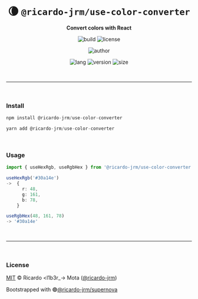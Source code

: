 <div align="center">

# 🌘 `@ricardo-jrm/use-color-converter`

<b>Convert colors with React</b>

![build](https://img.shields.io/github/workflow/status/ricardo-jrm/use-color-converter/Continuous%20Integration?style=for-the-badge)
![license](https://img.shields.io/github/license/ricardo-jrm/use-color-converter?style=for-the-badge)

![author](<https://img.shields.io/badge/Author-Ricardo%20%3Cl1b3r__--%3E%20Mota%20(%40ricardo--jrm)-orange?style=for-the-badge>)

![lang](https://img.shields.io/github/languages/top/ricardo-jrm/use-color-converter?style=for-the-badge)
![version](https://img.shields.io/npm/v/@ricardo-jrm/use-color-converter?style=for-the-badge)
![size](https://img.shields.io/bundlephobia/min/@ricardo-jrm/use-color-converter?style=for-the-badge)

</div>

<br />

---

<br />

### <b>Install</b>

```ts
npm install @ricardo-jrm/use-color-converter

yarn add @ricardo-jrm/use-color-converter
```

<br />

### <b>Usage</b>

```ts
import { useHexRgb, useRgbHex } from '@ricardo-jrm/use-color-converter';

useHexRgb('#30a14e')
->  {
      r: 48,
      g: 161,
      b: 78,
    }

useRgbHex(48, 161, 78)
-> '#30a14e'
```

<br />

---

<br />

### <b>License</b>

[MIT](https://github.com/ricardo-jrm/use-color-converter/blob/main/LICENSE) © Ricardo <l1b3r\_-> Mota ([@ricardo-jrm](https://github.com/ricardo-jrm))

Bootstrapped with 🟣[@ricardo-jrm/supernova](https://github.com/ricardo-jrm/supernova)

<br />
